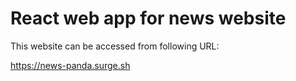 # React web app for news website

This website can be accessed from following URL:


https://news-panda.surge.sh
